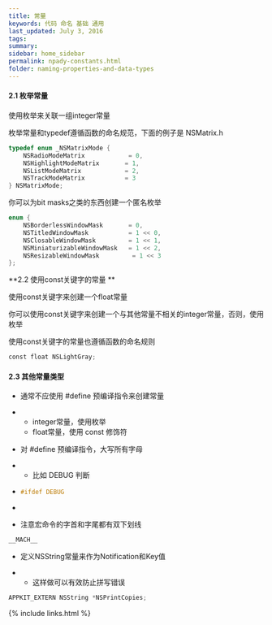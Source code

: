 ```yaml
---
title: 常量
keywords: 代码 命名 基础 通用
last_updated: July 3, 2016
tags:
summary:
sidebar: home_sidebar
permalink: npady-constants.html
folder: naming-properties-and-data-types
---
```




#### 2.1 枚举常量

使用枚举来关联一组integer常量  

枚举常量和typedef遵循函数的命名规范，下面的例子是 NSMatrix.h

```objective-c
typedef enum _NSMatrixMode {
    NSRadioModeMatrix            = 0,
    NSHighlightModeMatrix       = 1,           
    NSListModeMatrix            = 2,
    NSTrackModeMatrix           = 3
} NSMatrixMode;
```

你可以为bit masks之类的东西创建一个匿名枚举 

```objective-c
enum {
    NSBorderlessWindowMask       = 0,
    NSTitledWindowMask           = 1 << 0,
    NSClosableWindowMask         = 1 << 1,
    NSMiniaturizableWindowMask   = 1 << 2,
    NSResizableWindowMask         = 1 << 3
};
```

**2.2 使用const关键字的常量 **

使用const关键字来创建一个float常量

你可以使用const关键字来创建一个与其他常量不相关的integer常量，否则，使用枚举

使用const关键字的常量也遵循函数的命名规则 

```objective-c
const float NSLightGray;
```



#### 2.3 其他常量类型

- 通常不应使用 #define 预编译指令来创建常量

- - integer常量，使用枚举
  - float常量，使用 const 修饰符

- 对 #define 预编译指令，大写所有字母

- - 比如 DEBUG 判断

- ```objective-c
  #ifdef DEBUG
  ```

- ​


- 注意宏命令的字首和字尾都有双下划线 

```objective-c
__MACH__
```



- 定义NSString常量来作为Notification和Key值

- - 这样做可以有效防止拼写错误

```objective-c
APPKIT_EXTERN NSString *NSPrintCopies;
```





{% include links.html %}

